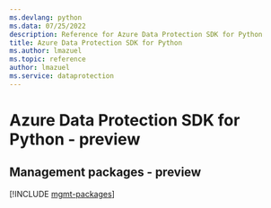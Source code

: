 ```yaml
---
ms.devlang: python
ms.data: 07/25/2022
description: Reference for Azure Data Protection SDK for Python
title: Azure Data Protection SDK for Python
ms.author: lmazuel
ms.topic: reference
author: lmazuel
ms.service: dataprotection
---
```

# Azure Data Protection SDK for Python - preview

## Management packages - preview
[!INCLUDE [mgmt-packages](data-protection-mgmt-index.md)]